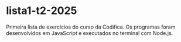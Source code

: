 # lista1-t2-2025
Primeira lista de exercícios do curso da Codifica. Os programas foram desenvolvidos em JavaScript e executados no terminal com Node.js.
